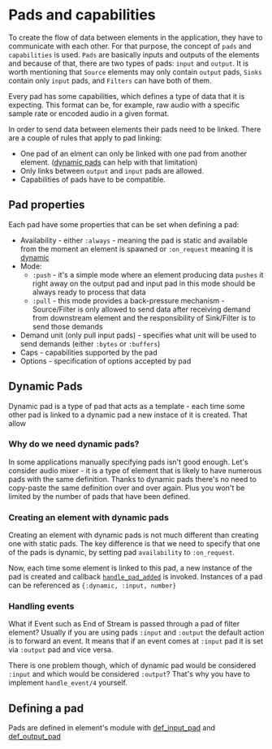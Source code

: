 # Pads and capabilities

To create the flow of data between elements in the application, they have to communicate with each other. For that purpose, the concept of `pads` and `capabilities` is used. `Pads` are basically inputs and outputs of the elements and because of that, there are two types of pads: `input` and `output`. It is worth mentioning that `Source` elements may only contain `output` pads, `Sinks` contain only `input` pads, and `Filters` can have both of them.

Every pad has some capabilities, which defines a type of data that it is expecting. This format can be, for example, raw audio with a specific sample rate or encoded audio in a given format.

In order to send data between elements their pads need to be linked. There are a couple of rules that apply to pad linking:

* One pad of an elment can only be linked with one pad from another element.
  ([dynamic pads](#dynamic-pads) can help with that limitation)
* Only links between `output` and `input` pads are allowed.
* Capabilities of pads have to be compatible.

## Pad properties

Each pad have some properties that can be set when defining a pad:

* Availability - either `:always` - meaning the pad is static and available from the moment an element
  is spawned or `:on_request` meaning it is [dynamic](#dynamic-pads)
* Mode:
  * `:push` - it's a simple mode where an element producing data `pushes` it right away on the output pad
    and input pad in this mode should be always ready to process that data
  * `:pull` - this mode provides a back-pressure mechanism - Source/Filter is only allowed to send data
    after receiving demand from downstream element and the responsibility of Sink/Filter is to send those
    demands
* Demand unit (only pull input pads) - specifies what unit will be used to send demands
  (either `:bytes` or `:buffers`)
* Caps - capabilities supported by the pad
* Options - specification of options accepted by pad

## Dynamic Pads

Dynamic pad is a type of pad that acts as a template - each time some other pad is linked to a dynamic pad
a new instace of it is created. That allow

### Why do we need dynamic pads?

In some applications manually specifying pads isn't good enough.
Let's consider audio mixer - it is a type of element that is likely to have numerous pads
with the same definition.
Thanks to dynamic pads there's no need to copy-paste the same definition over and over again.
Plus you won't be limited by the number of pads that have been defined.

### Creating an element with dynamic pads

Creating an element with dynamic pads is not much different than
creating one with static pads. The key difference is that
we need to specify that one of the pads is dynamic, by setting pad `availability`
to `:on_request`.

Now, each time some element is linked to this pad, a new instance of the
pad is created and callback [`handle_pad_added`](https://hexdocs.pm/membrane_core/Membrane.Element.Base.Mixin.CommonBehaviour.html#c:handle_pad_added/3)
is invoked. Instances of a pad can be referenced as `{:dynamic, :input, number}`

### Handling events

What if Event such as End of Stream is passed through a pad of filter element?
Usually if you are using pads `:input` and `:output` the default
action is to forward an event. It means that if an event comes at `:input`
pad it is set via `:output` pad and vice versa.

There is one problem though, which of dynamic pad would be considered `:input`
and which would be considered `:output`? That's why you have to implement
`handle_event/4` yourself.

## Defining a pad

Pads are defined in element's module with [def_input_pad](https://hexdocs.pm/membrane_core/Membrane.Element.Base.Mixin.SinkBehaviour.html#def_input_pad/2) and  [def_output_pad](https://hexdocs.pm/membrane_core/Membrane.Element.Base.Mixin.SinkBehaviour.html#def_output_pad/2)

